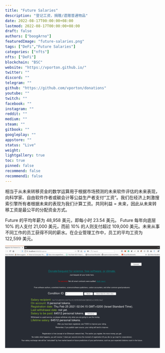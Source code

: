 ```yaml
---
title: "Future Salaries"
description: "登记工资，捐赠/遗赠普通物品"
date: 2022-08-17T00:00:00+08:00
lastmod: 2022-08-17T00:00:00+08:00
draft: false
authors: ["boogArno"]
featuredImage: "future-salaries.png"
tags: ["DeFi","Future Salaries"]
categories: ["nfts"]
nfts: ["DeFi"]
blockchain: "BSC"
website: "https://vporton.github.io/"
twitter: ""
discord: ""
telegram: ""
github: "https://github.com/vporton/donations"
youtube: ""
twitch: ""
facebook: ""
instagram: ""
reddit: ""
medium: ""
steam: ""
gitbook: ""
googleplay: ""
appstore: ""
status: "Live"
weight: 
lightgallery: true
toc: true
pinned: false
recommend: false
recommend1: false
---
```

相当于从未来转移资金的数学运算用于根据市场预测的未来软件评估的未来表现，向科学家、自由软件作者或碳会计等公益生产者支付“工资”。我们在经济上刺激搜索引擎所有者根据未来的表现为我们计算工资。共同利益 = 未来，因此从未来转移工资是最公平的分配资金方式。

Future 的平均年薪为 48,958 美元，即每小时 23.54 美元。 Future 每年向底层 10% 的人支付 21,000 美元，而前 10% 的人则支付超过 109,000 美元。未来从事不同工作的员工获得不同的薪水。在企业管理工作中，员工的平均工资为 122,599 美元。

![futuresalaries-dapp-defi-bsc-image1_259e3cd042213402f6ea41ea62afd1e9](futuresalaries-dapp-defi-bsc-image1_259e3cd042213402f6ea41ea62afd1e9.png)
